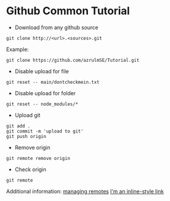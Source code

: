 # Github Common Tutorial

- Download from any github source

``` 
git clone http://<url>.<sources>.git
```
Example:
```
git clone https://github.com/azrulmSE/Tutorial.git
```

- Disable upload for file

``` git reset -- main/dontcheckmein.txt ```

- Disable upload for folder

``` 
git reset -- node_modules/* 
```
- Upload git

``` 
git add . 
git commit -m 'upload to git' 
git push origin
```
- Remove origin

```
git remote remove origin
```
- Check origin
```
git remote
```
Additional information:
[managing remotes](https://help.github.com/categories/managing-remotes/)
[I'm an inline-style link](https://www.google.com)


